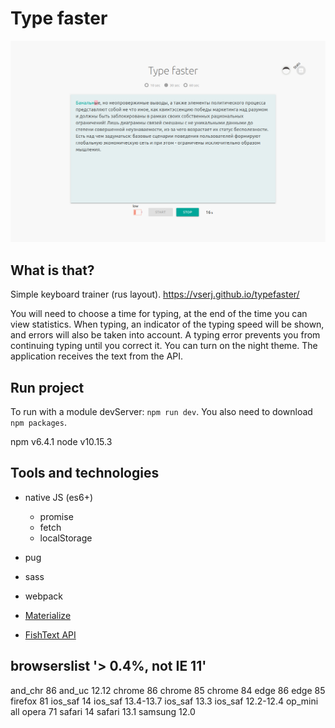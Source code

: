 # Type faster

<img src="./README_PREVIEW.png" />

## What is that?

  Simple keyboard trainer (rus layout). https://vserj.github.io/typefaster/

  You will need to choose a time for typing, at the end of the time you can view statistics.
When typing, an indicator of the typing speed will be shown, and errors will also be taken into account. A typing error prevents you from continuing typing until you correct it.
You can turn on the night theme.
The application receives the text from the API.

## Run project

To run with a module devServer: `npm run dev`. 
You also need to download `npm packages`.
    
npm v6.4.1
node v10.15.3

## Tools and technologies 

* native JS (es6+)
  - promise
  - fetch
  - localStorage
  
* pug
* sass
* webpack
* [Materialize](http://archives.materializecss.com/0.100.2/buttons.html)
* [FishText API](https://fish-text.ru/api)

## browserslist '> 0.4%, not IE 11'

and_chr 86
and_uc 12.12
chrome 86
chrome 85
chrome 84
edge 86
edge 85
firefox 81
ios_saf 14
ios_saf 13.4-13.7
ios_saf 13.3
ios_saf 12.2-12.4
op_mini all
opera 71
safari 14
safari 13.1
samsung 12.0
